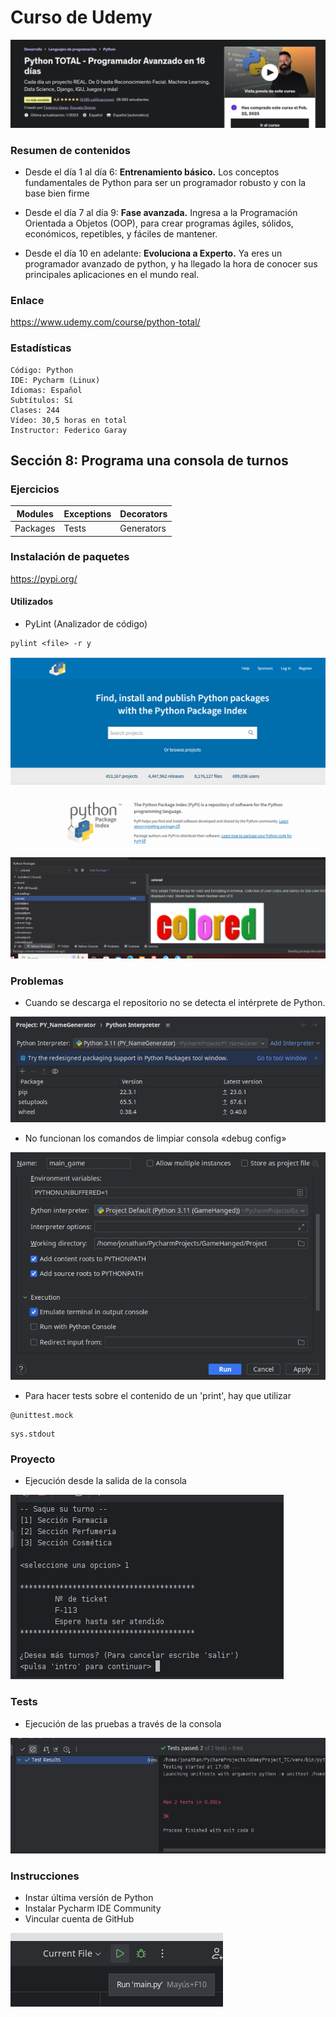 # Curso de Udemy


![](readme0.png)


### Resumen de contenidos

- Desde el día 1 al día 6: **Entrenamiento básico.** Los conceptos fundamentales de Python para ser un programador robusto y con la base bien firme


- Desde el día 7 al día 9: **Fase avanzada.** Ingresa a la Programación Orientada a Objetos (OOP), para crear programas ágiles, sólidos, económicos, repetibles, y fáciles de mantener.


- Desde el día 10 en adelante: **Evoluciona a Experto.** Ya eres un programador avanzado de python, y ha llegado la hora de conocer sus principales aplicaciones en el mundo real. 
    
### Enlace
  https://www.udemy.com/course/python-total/

### Estadísticas

    Código: Python
    IDE: Pycharm (Linux)
    Idiomas: Español
    Subtítulos: Sí
    Clases: 244
    Vídeo: 30,5 horas en total
    Instructor: Federico Garay


## Sección 8: Programa una consola de turnos

### Ejercicios
| Modules  | Exceptions | Decorators |
|----------|------------|------------|
| Packages | Tests      | Generators |

### Instalación de paquetes
https://pypi.org/

#### Utilizados
- PyLint (Analizador de código)
```
pylint <file> -r y
```


![](readme4.png)

![](readme5.png)

### Problemas
- Cuando se descarga el repositorio no se detecta el intérprete de Python.

![](readme1.png)

- No funcionan los comandos de limpiar consola «debug config»

![](readme3.png)

- Para hacer tests sobre el contenido de un 'print', hay que utilizar 
```
@unittest.mock

```
```
sys.stdout

```

### Proyecto

- Ejecución desde la salida de la consola
  
![](project00.png)

### Tests

- Ejecución de las pruebas a través de la consola
  
![](project01.png)

### Instrucciones

- Instar última versíón de Python
- Instalar Pycharm IDE Community
-  Vincular cuenta de GitHub

![](readme2.png)

